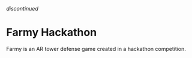 *discontinued*

# Farmy Hackathon

Farmy is an AR tower defense game created in a hackathon competition.
